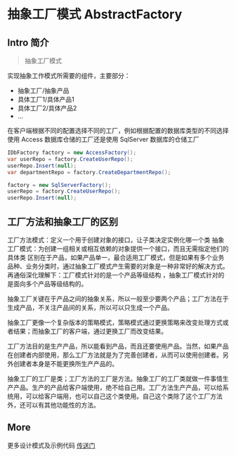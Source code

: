 ﻿# 抽象工厂模式 AbstractFactory

## Intro 简介

> 抽象工厂模式

实现抽象工作模式所需要的组件，主要部分：

- 抽象工厂/抽象产品
- 具体工厂1/具体产品1
- 具体工厂2/具体产品2
- ...

在客户端根据不同的配置选择不同的工厂，例如根据配置的数据库类型的不同选择使用 Access 数据库仓储的工厂还是使用 SqlServer 数据库的仓储工厂

``` csharp
IDbFactory factory = new AccessFactory();
var userRepo = factory.CreateUserRepo();
userRepo.Insert(null);
var departmentRepo = factory.CreateDepartmentRepo();

factory = new SqlServerFactory();
userRepo = factory.CreateUserRepo();
userRepo.Insert(null);
```

## 工厂方法和抽象工厂的区别

工厂方法模式：定义一个用于创建对象的接口，让子类决定实例化哪一个类
抽象工厂模式：为创建一组相关或相互依赖的对象提供一个接口，而且无需指定他们的具体类
区别在于产品，如果产品单一，最合适用工厂模式，但是如果有多个业务品种、业务分类时，通过抽象工厂模式产生需要的对象是一种非常好的解决方式。再通俗深化理解下：工厂模式针对的是一个产品等级结构 ，抽象工厂模式针对的是面向多个产品等级结构的。

抽象工厂关键在于产品之间的抽象关系，所以一般至少要两个产品；工厂方法在于生成产品，不关注产品间的关系，所以可以只生成一个产品。

抽象工厂更像一个复杂版本的策略模式，策略模式通过更换策略来改变处理方式或者结果；而抽象工厂的客户端，通过更换工厂而改变结果。

工厂方法目的是生产产品，所以能看到产品，而且还要使用产品。当然，如果产品在创建者内部使用，那么工厂方法就是为了完善创建者，从而可以使用创建者。另外创建者本身是不能更换所生产产品的。

抽象工厂的工厂是类；工厂方法的工厂是方法。抽象工厂的工厂类就做一件事情生产产品。生产的产品给客户端使用，绝不给自己用。工厂方法生产产品，可以给系统用，可以给客户端用，也可以自己这个类使用。自己这个类除了这个工厂方法外，还可以有其他功能性的方法。

## More

更多设计模式及示例代码 [传送门](https://github.com/WeihanLi/DesignPatterns)
